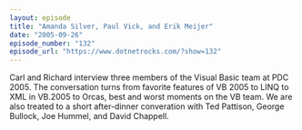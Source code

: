 ```yaml
---
layout: episode
title: "Amanda Silver, Paul Vick, and Erik Meijer"
date: "2005-09-26"
episode_number: "132"
episode_url: "https://www.dotnetrocks.com/?show=132"
---
```


Carl and Richard interview three members of the Visual Basic team at PDC 2005. The conversation turns from favorite features of VB 2005 to LINQ to XML in VB.2005 to Orcas, best and worst moments on the VB team. We are also treated to a short after-dinner converation with Ted Pattison, George Bullock, Joe Hummel, and David Chappell.
